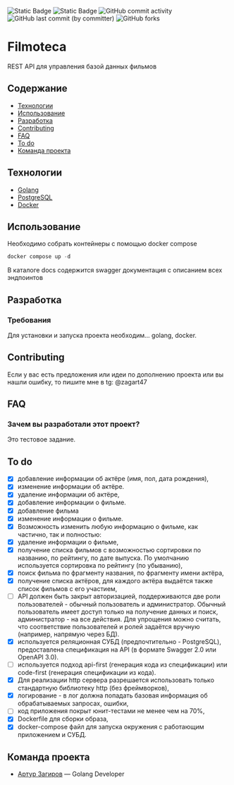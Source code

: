 ![Static Badge](https://img.shields.io/badge/%D1%81%D1%82%D0%B0%D1%82%D1%83%D1%81-%D0%B2_%D1%80%D0%B0%D0%B7%D1%80%D0%B0%D0%B1%D0%BE%D1%82%D0%BA%D0%B5-blue)
![Static Badge](https://img.shields.io/badge/GO-1.21+-blue)
![GitHub commit activity](https://img.shields.io/github/commit-activity/w/zagart47/hh-go-bot)
![GitHub last commit (by committer)](https://img.shields.io/github/last-commit/zagart47/hh-go-bot)
![GitHub forks](https://img.shields.io/github/forks/zagart47/hh-go-bot)

# Filmoteca
REST API для управления базой данных фильмов

## Содержание
- [Технологии](#технологии)
- [Использование](#использование)
- [Разработка](#разработка)
- [Contributing](#contributing)
- [FAQ](#faq)
- [To do](#to-do)
- [Команда проекта](#команда-проекта)

## Технологии
- [Golang](https://go.dev/)
- [PostgreSQL](https://www.postgresql.org/)
- [Docker](https://www.docker.com/)

## Использование
Необходимо собрать контейнеры с помощью docker compose
```powershell
docker compose up -d
```

В каталоге docs содержится swagger документация с описанием всех эндпоинтов


## Разработка

### Требования
Для установки и запуска проекта необходим... golang, docker.

## Contributing
Если у вас есть предложения или идеи по дополнению проекта или вы нашли ошибку, то пишите мне в tg: @zagart47

## FAQ
### Зачем вы разработали этот проект?
Это тестовое задание.

## To do
- [x] добавление информации об актёре (имя, пол, дата рождения),
- [x] изменение информации об актёре.
- [x] удаление информации об актёре,
- [x] добавление информации о фильме.
- [x] добавление фильма
- [x] изменение информации о фильме.
- [x] Возможность изменить любую информацию о фильме, как частично, так и полностью:
- [x] удаление информации о фильме,
- [x] получение списка фильмов с возможностью сортировки по названию, по рейтингу, по дате выпуска. По умолчанию используется сортировка по рейтингу (по убыванию),
- [x] поиск фильма по фрагменту названия, по фрагменту имени актёра,
- [x] получение списка актёров, для каждого актёра выдаётся также список фильмов с его участием,
- [ ] API должен быть закрыт авторизацией, поддерживаются две роли пользователей - обычный пользователь и администратор. Обычный пользователь имеет доступ только на получение данных и поиск, администратор - на все действия. Для упрощения можно считать, что соответствие пользователей и ролей задаётся вручную (например, напрямую через БД).
- [x] используется реляционная СУБД (предпочтительно - PostgreSQL),
  предоставлена спецификация на API (в формате Swagger 2.0 или OpenAPI 3.0).
- [ ] используется подход api-first (генерация кода из спецификации) или code-first (генерация спецификации из кода).
- [x] Для реализации http сервера разрешается использовать только стандартную библиотеку http (без фреймворков),
- [x] логирование - в лог должна попадать базовая информация об обрабатываемых запросах, ошибки,
- [ ] код приложения покрыт юнит-тестами не менее чем на 70%,
- [x] Dockerfile для сборки образа,
- [x] docker-compose файл для запуска окружения с работающим приложением и СУБД.

## Команда проекта
- [Артур Загиров](https://t.me/zagart47) — Golang Developer

